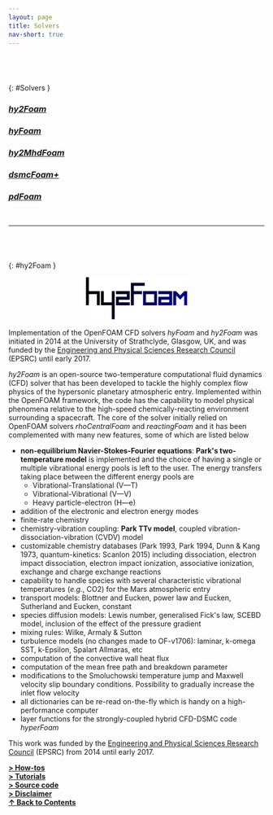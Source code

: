 ```yaml
---
layout: page
title: Solvers
nav-short: true
---
```


## &nbsp;
{: #Solvers }
### [_**hy2Foam**_](https://vincentcasseau.github.io/solvers-hy2foam/)  
### [_**hyFoam**_](https://vincentcasseau.github.io/solvers-hyfoam/)  
### [_**hy2MhdFoam**_](https://vincentcasseau.github.io/solvers-hy2mhdfoam/)
### [_**dsmcFoam+**_](https://vincentcasseau.github.io/solvers-dsmcfoam/)
### [_**pdFoam**_](https://vincentcasseau.github.io/solvers-pdfoam/)

<br>
  
--- 

###### &nbsp;
{: #hy2Foam }
<p align="center">
  <img src="/docs/img/logos/hy2FoamLogo.png" width="200"/>
</p>

Implementation of the OpenFOAM CFD solvers <i>hyFoam</i> and <i>hy2Foam</i> was initiated in 2014 at the University of Strathclyde, Glasgow, UK, and was funded by the <a href="https://www.epsrc.ac.uk/">Engineering and Physical Sciences Research Council</a> (EPSRC) until early 2017. 

_hy2Foam_ is an open-source two-temperature computational fluid dynamics (CFD)
solver that has been developed to tackle the highly complex flow physics of the hypersonic planetary
atmospheric entry. Implemented within the OpenFOAM framework, the code has the capability to model physical phenomena relative to the high-speed chemically-reacting environment surrounding a spacecraft. The core of the solver initially relied on OpenFOAM solvers _rhoCentralFoam_ and _reactingFoam_ and it has been complemented with many new features, some of which are listed below

* **non-equilibrium Navier-Stokes-Fourier equations**: **Park's two-temperature model** is implemented and the choice of having a single or multiple vibrational energy pools is left to the user. The energy transfers taking place between the different energy pools are
  + Vibrational-Translational (V—T)
  + Vibrational-Vibrational (V—V)
  + Heavy particle-electron (H—e)
* addition of the electronic and electron energy modes
* finite-rate chemistry
* chemistry-vibration coupling: **Park TTv model**, coupled vibration-dissociation-vibration (CVDV) model
* customizable chemistry databases (Park 1993, Park 1994, Dunn & Kang 1973, quantum-kinetics: Scanlon 2015) including dissociation, electron impact dissociation, electron impact ionization, associative ionization, exchange and charge exchange reactions
* capability to handle species with several characteristic vibrational temperatures (_e.g._, CO2) for the Mars atmospheric entry
* transport models: Blottner and Eucken, power law and Eucken, Sutherland and Eucken, constant
* species diffusion models: Lewis number, generalised Fick's law, SCEBD model, inclusion of the effect of the pressure gradient
* mixing rules: Wilke, Armaly & Sutton
* turbulence models (no changes made to OF-v1706): laminar, k-omega SST, k-Epsilon, Spalart Allmaras, etc
* computation of the convective wall heat flux
* computation of the mean free path and breakdown parameter
* modifications to the Smoluchowski temperature jump and Maxwell velocity slip boundary conditions. Possibility to gradually increase the inlet flow velocity    
* all dictionaries can be re-read on-the-fly which is handy on a high-performance computer  
* layer functions for the strongly-coupled hybrid CFD-DSMC code _hyperFoam_  

This work was funded by the <a href="https://www.epsrc.ac.uk/">Engineering and Physical Sciences Research Council</a> (EPSRC) from 2014 until early 2017.

[**> How-tos**](https://vincentcasseau.github.io/how-tos-cfd/)  
[**> Tutorials**](https://vincentcasseau.github.io/tutos-hy2foam/)  
[**> Source code**](https://github.com/vincentcasseau/hyStrath/tree/master/applications/solvers/compressible/hy2Foam)  
[**> Disclaimer**](https://vincentcasseau.github.io/disclaimer/)  
[**&#x2191; Back to Contents**](#Solvers)
